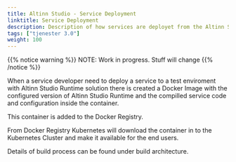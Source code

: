 ```yaml
---
title: Altinn Studio - Service Deployment
linktitle: Service Deployment
description: Description of how services are deployet from the Altinn Studio Service Development solution to Altinn Studio
tags: ["tjenester 3.0"]
weight: 100
---
```

{{% notice warning %}}
NOTE: Work in progress. Stuff will change
{{% /notice %}}

When a service developer need to deploy a service to a test enviroment with Altinn Studio Runtime solution there is created
a Docker Image with the configured version of Altinn Studio Runtime and the compilled service code and configuration inside the container.

This container is added to the Docker Registry. 

From Docker Registry Kubernetes will download the container in to the Kubernetes Cluster and make it available for the end users.

Details of build process can be found under build architecture.






